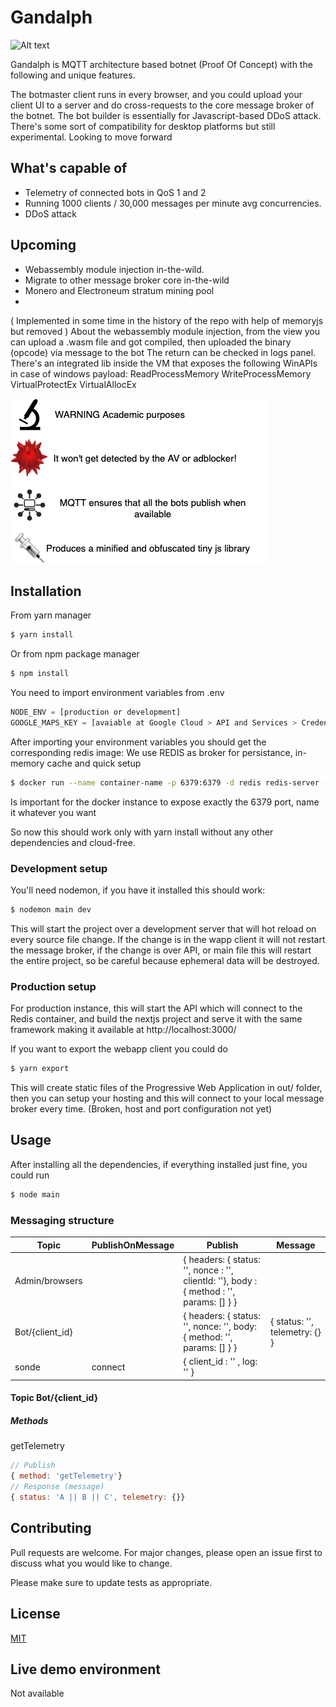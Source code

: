 # Gandalph
![Alt text](/crash.png?raw=true)

Gandalph is MQTT architecture based botnet (Proof Of Concept) with the following and unique features. 

The botmaster client runs in every browser, and you could upload your client UI to a server and do cross-requests to the core message broker of the botnet. The bot builder is essentially for Javascript-based DDoS attack. There's some sort of compatibility for desktop platforms but still experimental. Looking to move forward

## What's capable of
- Telemetry of connected bots in QoS 1 and 2
- Running 1000 clients / 30,000 messages per minute avg concurrencies.
- DDoS attack

## Upcoming
- Webassembly module injection in-the-wild.
- Migrate to other message broker core in-the-wild
- Monero and Electroneum stratum mining pool
- 
( Implemented in some time in the history of the repo with help of memoryjs but removed )
About the webassembly module injection, from the view you can upload a .wasm file and got compiled, then uploaded the binary (opcode) via message to the bot
The return can be checked in logs panel. There's an integrated lib inside the VM that exposes the following WinAPIs in case of windows payload:
ReadProcessMemory
WriteProcessMemory
VirtualProtectEx
VirtualAllocEx

![Alt text](/architecture-diagram.png?raw=true)

## Installation
From yarn manager
```bash
$ yarn install
```
Or from npm package manager
```bash
$ npm install
```
You need to import environment variables from .env 
```javascript
NODE_ENV = [production or development]
GOOGLE_MAPS_KEY = [avaiable at Google Cloud > API and Services > Credentials]
```
After importing your environment variables you should get the corresponding redis image:
We use REDIS as broker for persistance, in-memory cache and quick setup
```bash
$ docker run --name container-name -p 6379:6379 -d redis redis-server --appendonly yes
```
Is important for the docker instance to expose exactly the 6379 port, name it whatever you want

So now this should work only with yarn install without any other dependencies and cloud-free.

### Development setup
You'll need nodemon, if you have it installed this should work:

```bash
$ nodemon main dev
```
This will start the project over a development server that will hot reload on every source file change. If the change is in the wapp client it will not restart the message broker, if the change is over API, or main file this will restart the entire project, so be careful because ephemeral data will be destroyed.

### Production setup
For production instance, this will start the API which will connect to the Redis container, and build the nextjs project and serve it with the same framework making it available at
http://localhost:3000/

If you want to export the webapp client you could do
```bash
$ yarn export
```
This will create static files of the Progressive Web Application in out/ folder, then you can setup your hosting and this will connect to your local message broker every time. (Broken, host and port configuration not yet)

## Usage
After installing all the dependencies, if everything installed just fine, you could run 
```bash
$ node main
```



### Messaging structure
| Topic           | PublishOnMessage | Publish                                                                                  | Message                       |
|-----------------|------------------|------------------------------------------------------------------------------------------|-------------------------------|
| Admin/browsers  |                  | { headers: { status: '', nonce : '', clientId: ''}, body : { method : '', params: [] } } |                               |
| Bot/{client_id} |                  | { headers: { status: '', nonce: '', body: { method: '', params: [] } }                   | { status: '', telemetry: {} } |
| sonde           | connect          | { client_id : '' , log: '' }                                                             |                               |

#### Topic Bot/{client_id}
##### Methods
getTelemetry
```javascript
// Publish
{ method: 'getTelemetry'}
// Response (message)
{ status: 'A || B || C', telemetry: {}}
```

## Contributing
Pull requests are welcome. For major changes, please open an issue first to discuss what you would like to change.

Please make sure to update tests as appropriate.

## License
[MIT](https://choosealicense.com/licenses/mit/)
## Live demo environment
Not available

